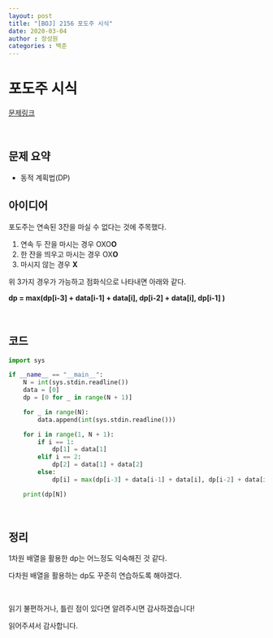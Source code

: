 ```yaml
---
layout: post
title: "[BOJ] 2156 포도주 시식"
date: 2020-03-04
author : 장성원
categories : 백준
---
```


# 포도주 시식

[문제링크](https://www.acmicpc.net/problem/2156)

<br>

## 문제 요약

- 동적 계획법(DP)



## 아이디어

포도주는 연속된 3잔을 마실 수 없다는 것에 주목했다.

1. 연속 두 잔을 마시는 경우 OXO**O**
2. 한 잔을 띄우고 마시는 경우 OX**O**
3. 마시지 않는 경우 **X**

위 3가지 경우가 가능하고 점화식으로 나타내면 아래와 같다.

**dp = max(dp[i-3] + data[i-1] + data[i], dp[i-2] + data[i], dp[i-1] )**

<br>

## 코드

```python
import sys

if __name__ == "__main__":
    N = int(sys.stdin.readline())
    data = [0]
    dp = [0 for _ in range(N + 1)]

    for _ in range(N):
        data.append(int(sys.stdin.readline()))

    for i in range(1, N + 1):
        if i == 1:
            dp[1] = data[1]
        elif i == 2:
            dp[2] = data[1] + data[2]
        else:
            dp[i] = max(dp[i-3] + data[i-1] + data[i], dp[i-2] + data[i], dp[i-1])

    print(dp[N])
```

<br>

## 정리

1차원 배열을 활용한 dp는 어느정도 익숙해진 것 같다.

다차원 배열을 활용하는 dp도 꾸준히 연습하도록 해야겠다.

 <br>

읽기 불편하거나, 틀린 점이 있다면 알려주시면 감사하겠습니다!

읽어주셔서 감사합니다.

